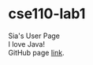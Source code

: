 # cse110-lab1
Sia's User Page\
I love Java!\
GitHub page [link](https://siasheth.github.io/cse110-lab1/).
